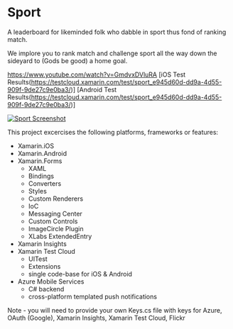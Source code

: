 # Sport
A leaderboard for likeminded folk who dabble in sport thus fond of ranking match.

We implore you to rank match and challenge sport all the way down the sideyard to (Gods be good) a home goal.

https://www.youtube.com/watch?v=GmdvxDVluRA
[iOS Test Results(https://testcloud.xamarin.com/test/sport_e945d60d-dd9a-4d55-909f-9de27c9e0ba3/)]
[Android Test Results(https://testcloud.xamarin.com/test/sport_e945d60d-dd9a-4d55-909f-9de27c9e0ba3/)]

[![Sport Screenshot](https://raw.githubusercontent.com/rob-derosa/Sport/master/Resources/Screenshots/sport_screenshot.png)](https://www.youtube.com/watch?v=GmdvxDVluRA)


This project excercises the following platforms, frameworks or features:
* Xamarin.iOS
* Xamarin.Android
* Xamarin.Forms
  * XAML
  * Bindings
  * Converters
  * Styles
  * Custom Renderers
  * IoC
  * Messaging Center
  * Custom Controls
  * ImageCircle Plugin
  * XLabs ExtendedEntry
* Xamarin Insights
* Xamarin Test Cloud
  * UITest
  * Extensions
  * single code-base for iOS & Android
* Azure Mobile Services
  * C# backend
  * cross-platform templated push notifications


Note - you will need to provide your own Keys.cs file with keys for Azure, OAuth (Google), Xamarin Insights, Xamarin Test Cloud, Flickr